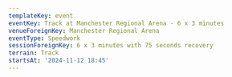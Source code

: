 ```yaml
---
templateKey: event
eventKey: Track at Manchester Regional Arena - 6 x 3 minutes
venueForeignKey: Manchester Regional Arena
eventType: Speedwork
sessionForeignKey: 6 x 3 minutes with 75 seconds recovery
terrain: Track
startsAt: '2024-11-12 18:45'
---
```

